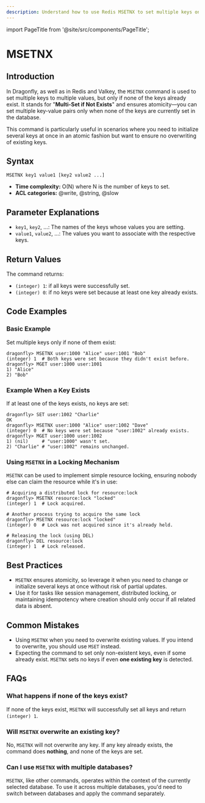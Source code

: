 ```yaml
---
description: Understand how to use Redis MSETNX to set multiple keys only if they don't exist.
---
```


import PageTitle from '@site/src/components/PageTitle';

# MSETNX

<PageTitle title="Redis MSETNX Command (Documentation) | Dragonfly" />

## Introduction

In Dragonfly, as well as in Redis and Valkey, the `MSETNX` command is used to set multiple keys to multiple values, but only if none of the keys already exist.
It stands for "**Multi-Set if Not Exists**" and ensures atomicity—you can set multiple key-value pairs only when none of the keys are currently set in the database.

This command is particularly useful in scenarios where you need to initialize several keys at once in an atomic fashion but want to ensure no overwriting of existing keys.

## Syntax

```shell
MSETNX key1 value1 [key2 value2 ...]
```

- **Time complexity:** O(N) where N is the number of keys to set.
- **ACL categories:** @write, @string, @slow

## Parameter Explanations

- `key1`, `key2`, ...: The names of the keys whose values you are setting.
- `value1`, `value2`, ...: The values you want to associate with the respective keys.

## Return Values

The command returns:

- `(integer) 1`: if all keys were successfully set.
- `(integer) 0`: if no keys were set because at least one key already exists.

## Code Examples

### Basic Example

Set multiple keys only if none of them exist:

```shell
dragonfly> MSETNX user:1000 "Alice" user:1001 "Bob"
(integer) 1  # Both keys were set because they didn't exist before.
dragonfly> MGET user:1000 user:1001
1) "Alice"
2) "Bob"
```

### Example When a Key Exists

If at least one of the keys exists, no keys are set:

```shell
dragonfly> SET user:1002 "Charlie"
OK
dragonfly> MSETNX user:1000 "Alice" user:1002 "Dave"
(integer) 0  # No keys were set because "user:1002" already exists.
dragonfly> MGET user:1000 user:1002
1) (nil)     # "user:1000" wasn't set.
2) "Charlie" # "user:1002" remains unchanged.
```

### Using `MSETNX` in a Locking Mechanism

`MSETNX` can be used to implement simple resource locking, ensuring nobody else can claim the resource while it's in use:

```shell
# Acquiring a distributed lock for resource:lock
dragonfly> MSETNX resource:lock "locked"
(integer) 1  # Lock acquired.

# Another process trying to acquire the same lock
dragonfly> MSETNX resource:lock "locked"
(integer) 0  # Lock was not acquired since it's already held.

# Releasing the lock (using DEL)
dragonfly> DEL resource:lock
(integer) 1  # Lock released.
```

## Best Practices

- `MSETNX` ensures atomicity, so leverage it when you need to change or initialize several keys at once without risk of partial updates.
- Use it for tasks like session management, distributed locking, or maintaining idempotency where creation should only occur if all related data is absent.

## Common Mistakes

- Using `MSETNX` when you need to overwrite existing values.
  If you intend to overwrite, you should use `MSET` instead.
- Expecting the command to set only non-existent keys, even if some already exist.
  `MSETNX` sets no keys if even **one existing key** is detected.

## FAQs

### What happens if none of the keys exist?

If none of the keys exist, `MSETNX` will successfully set all keys and return `(integer) 1`.

### Will `MSETNX` overwrite an existing key?

No, `MSETNX` will not overwrite any key.
If any key already exists, the command does **nothing**, and none of the keys are set.

### Can I use `MSETNX` with multiple databases?

`MSETNX`, like other commands, operates within the context of the currently selected database.
To use it across multiple databases, you'd need to switch between databases and apply the command separately.
